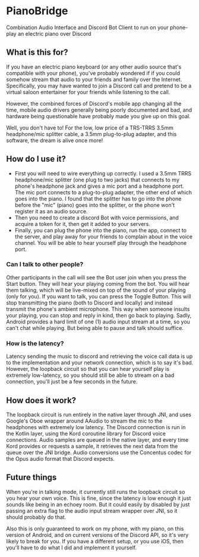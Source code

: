 # PianoBridge
Combination Audio Interface and Discord Bot Client to run on your phone- play an electric piano over Discord

## What is this for?
If you have an electric piano keyboard (or any other audio source that's compatible with your phone), you've probably wondered if if you could somehow stream that audio to your friends and family over the Internet. Specifically, you may have wanted to join a Discord call and pretend to be a virtual saloon entertainer for your friends while listening to the call.

However, the combined forces of Discord's mobile app changing all the time, mobile audio drivers generally being poorly documented and bad, and hardware being questionable have probably made you give up on this goal.

Well, you don't have to! For the low, low price of a TRS-TRRS 3.5mm headphone/mic splitter cable, a 3.5mm plug-to-plug adapter, and this software, the  dream is alive once more!

## How do I use it?
- First you will need to wire everything up correctly. I used a 3.5mm TRRS headphone/mic splitter (one plug to two jacks) that connects to my phone's headphone jack and gives a mic port and a headphone port. The mic port connects to a plug-to-plug adapter, the other end of which goes into the piano. I found that the splitter has to go into the phone before the "mic" (piano) goes into the splitter, or the phone won't register it as an audio source.
- Then you need to create a discord Bot with voice permissions, and acquire a token for it, then get it added to your servers.
- Finally, you can plug the phone into the piano, run the app, connect to the server, and play away for your friends to complain about in the voice channel. You will be able to hear yourself play through the headphone port.

### Can I talk to other people?
Other participants in the call will see the Bot user join when you press the Start button. They will hear your playing coming from the bot. You will hear them talking, which will be live-mixed on top of the sound of your playing (only for you). If you want to talk, you can press the Toggle Button. This will stop transmitting the piano (both to Discord and locally) and instead transmit the phone's ambient microphone. This way when someone insults your playing, you can stop and reply in kind, then go back to playing. Sadly, Android provides a hard limit of one (1) audio input stream at a time, so you can't chat while playing. But being able to pause and talk should suffice.

### How is the latency?
Latency sending the music to discord and retrieving the voice call data is up to the implementation and your network connection, which is to say it's bad. However, the loopback circuit so that you can hear yourself play is extremely low-latency, so you should still be able to stream on a bad connection, you'll just be a few seconds in the future.

## How does it work?
The loopback circuit is run entirely in the native layer through JNI, and uses Google's Oboe wrapper around AAudio to stream the mic to the headphones with extremely low latency. The Discord connection is run in the Kotlin layer, using the Kord coroutine library for Discord voice connections. Audio samples are queued in the native layer, and every time Kord provides or requests a sample, it retrieves the next data from the queue over the JNI bridge. Audio conversions use the Concentus codec for the Opus audio format that Discord expects.

## Future things
When you're in talking mode, it currently still runs the loopback circuit so you hear your own voice. This is fine, since the latency is low enough it just sounds like being in an echoey room. But it could easily by disabled by just passing an extra flag to the audio input stream wrapper over JNI, so it should probably do that.

Also this is only guaranteed to work on my phone, with my piano, on this version of Android, and on current versions of the Discord API, so it's very likely to break for you. If you have a different setup, or you use iOS, then you'll have to do what I did and implement it yourself.
